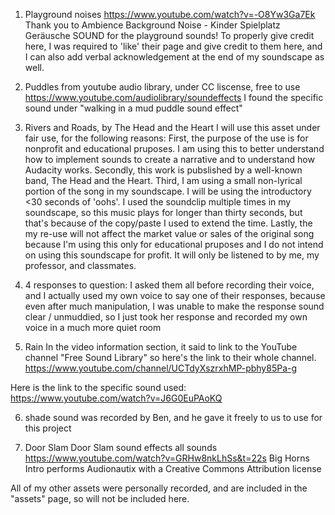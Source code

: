 1) Playground noises
https://www.youtube.com/watch?v=-O8Yw3Ga7Ek 
Thank you to Ambience Background Noise - Kinder Spielplatz Geräusche SOUND for the playground sounds!
To properly give credit here, I was required to 'like' their page and give credit to them here, and
I can also add verbal acknowledgement at the end of my soundscape as well. 

2) Puddles
from youtube audio library, under CC liscense, free to use
https://www.youtube.com/audiolibrary/soundeffects
I found the specific sound under "walking in a mud puddle sound effect"

3) Rivers and Roads, by The Head and the Heart
I will use this asset under fair use, for the following reasons:
First, the purpose of the use is for nonprofit and educational pruposes. I am using this to better understand how to 
implement sounds to create a narrative and to understand how Audacity works. 
Secondly, this work is pubslished by a well-known band, The Head and the Heart. 
Third, I am using a small non-lyrical portion of the song in my soundscape.
I will be using the introductory <30 seconds of 'oohs'. I used the soundclip multiple times in my soundscape,
so this music plays for longer than thirty seconds, but that's because of the copy/paste I used to extend the time. 
Lastly, the my re-use will not affect the market value or sales of the original song because I'm using this only for
educational pruposes and I do not intend on using this soundscape for profit. It will only be listened to by me, my
professor, and classmates. 

4) 4 responses to question: I asked them all before recording their voice, and I actually used my own voice
to say one of their responses, because even after much manipulation, I was unable to make the response sound
clear / unmuddied, so I just took her response and recorded my own voice in a much more quiet room

5) Rain
In the video information section, it said to link to the YouTube channel "Free Sound Library" so here's 
the link to their whole channel. https://www.youtube.com/channel/UCTdyXszrxhMP-pbhy85Pa-g

Here is the link to the specific sound used:
https://www.youtube.com/watch?v=J6G0EuPAoKQ

6) shade sound was recorded by Ben, and he gave it freely to us to use for this project
 
7) Door Slam
Door Slam sound effects all sounds
https://www.youtube.com/watch?v=GRHw8nkLhSs&t=22s
Big Horns Intro performs Audionautix with a Creative Commons Attribution license 

All of my other assets were personally recorded, and are included in the "assets" page,
so will not be included here. 
